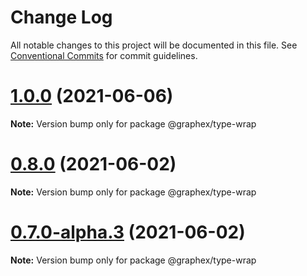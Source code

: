 # Change Log

All notable changes to this project will be documented in this file.
See [Conventional Commits](https://conventionalcommits.org) for commit guidelines.

# [1.0.0](https://gitlab.com/graphexio/graphex/compare/v0.8.0...v1.0.0) (2021-06-06)

**Note:** Version bump only for package @graphex/type-wrap





# [0.8.0](https://gitlab.com/graphexio/graphex/compare/v0.7.0...v0.8.0) (2021-06-02)

**Note:** Version bump only for package @graphex/type-wrap





# [0.7.0-alpha.3](https://gitlab.com/graphexio/graphex/compare/v0.7.0-alpha.2...v0.7.0-alpha.3) (2021-06-02)

**Note:** Version bump only for package @graphex/type-wrap
